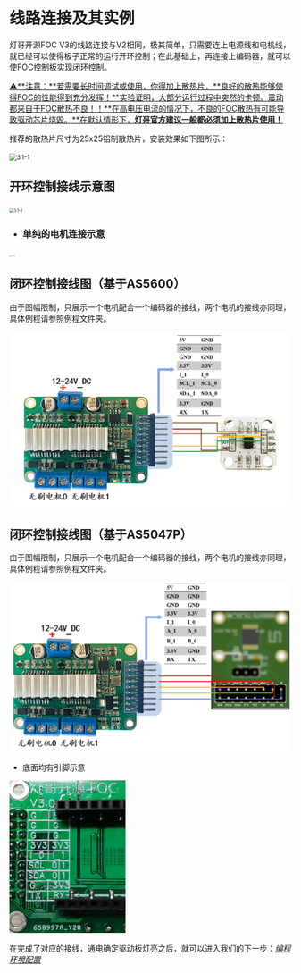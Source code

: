# 线路连接及其实例

灯哥开源FOC V3的线路连接与V2相同，极其简单，只需要连上电源线和电机线，就已经可以使得板子正常的运行开环控制；在此基础上，再连接上编码器，就可以使FOC控制板实现闭环控制。



<u>⚠️**注意：**若需要长时间调试或使用，你得加上散热片，**良好的散热能够使得FOC的性能得到充分发挥！**实验证明，大部分运行过程中突然的卡顿。震动都来自于FOC散热不良！！**在高电压电流的情况下，不良的FOC散热有可能导致驱动芯片烧毁。**在默认情形下，**灯哥官方建议一般都必须加上散热片使用！**</u>



推荐的散热片尺寸为25x25铝制散热片，安装效果如下图所示：

<img src="../image/3.1-1.png" alt="3.1-1" style="zoom: 80%;" />







## 开环控制接线示意图



<img src="../image/3.1-2.png" alt="3.1-2" style="zoom: 50%;" />



- ### 单纯的电机连接示意

<img src="../image/3.1-3.png" alt="3.1-3" style="zoom: 20%;" />







## 闭环控制接线图（基于AS5600）

由于图幅限制，只展示一个电机配合一个编码器的接线，两个电机的接线亦同理，具体例程请参照例程文件夹。

<img src="../image/3.1-4.png" alt="3.1-4" style="zoom:50%;" />





## 闭环控制接线图（基于AS5047P）

由于图幅限制，只展示一个电机配合一个编码器的接线，两个电机的接线亦同理，具体例程请参照例程文件夹。

<img src="../image/3.1-5.png" alt="3.1-5" style="zoom:50%;" />



- 底面均有引脚示意

  

<img src="../image/3.1-6.png" alt="3.1-6" style="zoom: 33%;" />



在完成了对应的接线，通电确定驱动板灯亮之后，就可以进入我们的下一步：*<u>编程环境配置</u>*